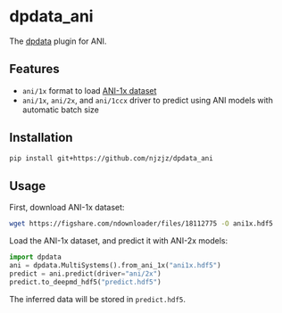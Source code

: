 # dpdata_ani

The [dpdata](https://github.com/deepmodeling/dpdata) plugin for ANI.

## Features

- `ani/1x` format to load [ANI-1x dataset](https://doi.org/10.1038/s41597-020-0473-z)
- `ani/1x`, `ani/2x`, and `ani/1ccx` driver to predict using ANI models with automatic batch size

## Installation

```sh
pip install git+https://github.com/njzjz/dpdata_ani
```

## Usage

First, download ANI-1x dataset:
```sh
wget https://figshare.com/ndownloader/files/18112775 -O ani1x.hdf5
```

Load the ANI-1x dataset, and predict it with ANI-2x models:
```py
import dpdata
ani = dpdata.MultiSystems().from_ani_1x("ani1x.hdf5")
predict = ani.predict(driver="ani/2x")
predict.to_deepmd_hdf5("predict.hdf5")
```

The inferred data will be stored in `predict.hdf5`.
